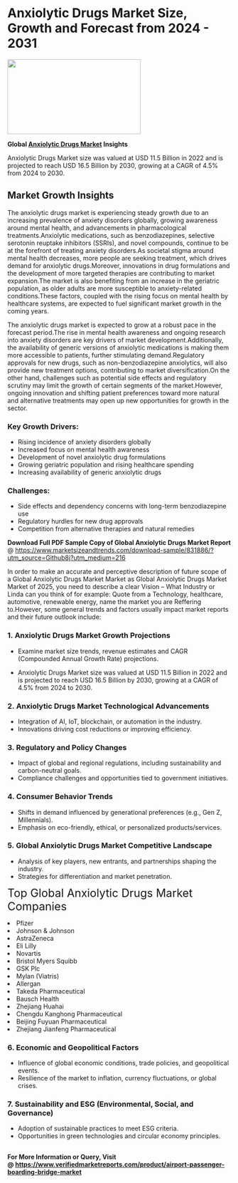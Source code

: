 <H1>Anxiolytic Drugs Market Size, Growth and Forecast from 2024 - 2031</H1><img class="aligncenter size-medium wp-image-584254" src="https://thirdeyenews.in/wp-content/uploads/2024/09/Global-Market-Research-300x168.jpeg" alt="" width="300" height="168" /><p><strong>Global&nbsp;<a href="https://www.marketsizeandtrends.com/download-sample/831886/?utm_source=Github8j?utm_medium=216">Anxiolytic Drugs Market</a> Insights</strong></p><p>Anxiolytic Drugs Market size was valued at USD 11.5 Billion in 2022 and is projected to reach USD 16.5 Billion by 2030, growing at a CAGR of 4.5% from 2024 to 2030.</p><p><h2>Market Growth Insights</h2> <p>The anxiolytic drugs market is experiencing steady growth due to an increasing prevalence of anxiety disorders globally, growing awareness around mental health, and advancements in pharmacological treatments.Anxiolytic medications, such as benzodiazepines, selective serotonin reuptake inhibitors (SSRIs), and novel compounds, continue to be at the forefront of treating anxiety disorders.As societal stigma around mental health decreases, more people are seeking treatment, which drives demand for anxiolytic drugs.Moreover, innovations in drug formulations and the development of more targeted therapies are contributing to market expansion.The market is also benefiting from an increase in the geriatric population, as older adults are more susceptible to anxiety-related conditions.These factors, coupled with the rising focus on mental health by healthcare systems, are expected to fuel significant market growth in the coming years.</p> <p>The anxiolytic drugs market is expected to grow at a robust pace in the forecast period.The rise in mental health awareness and ongoing research into anxiety disorders are key drivers of market development.Additionally, the availability of generic versions of anxiolytic medications is making them more accessible to patients, further stimulating demand.Regulatory approvals for new drugs, such as non-benzodiazepine anxiolytics, will also provide new treatment options, contributing to market diversification.On the other hand, challenges such as potential side effects and regulatory scrutiny may limit the growth of certain segments of the market.However, ongoing innovation and shifting patient preferences toward more natural and alternative treatments may open up new opportunities for growth in the sector.<h3>Key Growth Drivers:</h3> <ul> <li>Rising incidence of anxiety disorders globally</li> <li>Increased focus on mental health awareness</li> <li>Development of novel anxiolytic drug formulations</li> <li>Growing geriatric population and rising healthcare spending</li> <li>Increasing availability of generic anxiolytic drugs</li> </ul> <h3>Challenges:</h3> <ul> <li>Side effects and dependency concerns with long-term benzodiazepine use</li> <li>Regulatory hurdles for new drug approvals</li> <li>Competition from alternative therapies and natural remedies</li> </ul> <p><span class=""><strong>Download Full PDF Sample Copy of Global Anxiolytic Drugs Market Report</strong> @ <a href="https://www.marketsizeandtrends.com/download-sample/831886/?utm_source=Github8j?utm_medium=216" target="_blank">https://www.marketsizeandtrends.com/download-sample/831886/?utm_source=Github8j?utm_medium=216</a></span></p><p>In order to make an accurate and perceptive description of future scope of a Global&nbsp;Anxiolytic Drugs Market Market as Global&nbsp;Anxiolytic Drugs Market Market of 2025, you need to describe a clear Vision &ndash; What Industry or Linda can you think of for example: Quote from a Technology, healthcare, automotive, renewable energy, name the market you are Reffering to.However, some general trends and factors usually impact market reports and their future outlook include:</p><h3>1.&nbsp;<strong>Anxiolytic Drugs Market Growth Projections</strong></h3><ul><li>Examine market size trends, revenue estimates and CAGR (Compounded Annual Growth Rate) projections.</li><li><p>Anxiolytic Drugs Market size was valued at USD 11.5 Billion in 2022 and is projected to reach USD 16.5 Billion by 2030, growing at a CAGR of 4.5% from 2024 to 2030.</p></li></ul><h3>2.&nbsp;<strong>Anxiolytic Drugs Market Technological Advancements</strong></h3><ul><li>Integration of AI, IoT, blockchain, or automation in the industry.</li><li>Innovations driving cost reductions or improving efficiency.</li></ul><h3>3.&nbsp;<strong>Regulatory and Policy Changes</strong></h3><ul><li>Impact of global and regional regulations, including sustainability and carbon-neutral goals.</li><li>Compliance challenges and opportunities tied to government initiatives.</li></ul><h3>4.&nbsp;<strong>Consumer Behavior Trends</strong></h3><ul><li>Shifts in demand influenced by generational preferences (e.g., Gen Z, Millennials).</li><li>Emphasis on eco-friendly, ethical, or personalized products/services.</li></ul><h3>5.&nbsp;<strong>Global Anxiolytic Drugs Market Competitive Landscape</strong></h3><ul><li>Analysis of key players, new entrants, and partnerships shaping the industry.</li><li>Strategies for differentiation and market penetration.</li></ul><p data-pm-slice="1 1 []"><span style="color: inherit; font-family: inherit; font-size: 25px;">Top Global Anxiolytic Drugs Market Companies</span></p><div class="" data-test-id=""><p><li>Pfizer</li><li> Johnson & Johnson</li><li> AstraZeneca</li><li> Eli Lilly</li><li> Novartis</li><li> Bristol Myers Squibb</li><li> GSK Plc</li><li> Mylan (Viatris)</li><li> Allergan</li><li> Takeda Pharmaceutical</li><li> Bausch Health</li><li> Zhejiang Huahai</li><li> Chengdu Kanghong Pharmaceutical</li><li> Beijing Fuyuan Pharmaceutical</li><li> Zhejiang Jianfeng Pharmaceutical</li></p></div><h3>6.&nbsp;<strong>Economic and Geopolitical Factors</strong></h3><ul><li>Influence of global economic conditions, trade policies, and geopolitical events.</li><li>Resilience of the market to inflation, currency fluctuations, or global crises.</li></ul><h3>7.&nbsp;<strong>Sustainability and ESG (Environmental, Social, and Governance)</strong></h3><ul><li>Adoption of sustainable practices to meet ESG criteria.</li><li>Opportunities in green technologies and circular economy principles.</li></ul><h2><strong style="font-size: 14px;">For More Information or Query, Visit @&nbsp;</strong><a style="background-color: #ffffff; font-size: 14px;" href="https://www.marketsizeandtrends.com/report/anxiolytic-drugs-market/" target="_blank">https://www.verifiedmarketreports.com/product/airport-passenger-boarding-bridge-market</a></h2>